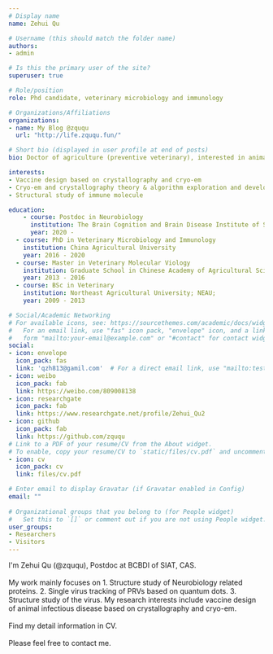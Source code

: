 ```yaml
---
# Display name
name: Zehui Qu 

# Username (this should match the folder name)
authors:
- admin

# Is this the primary user of the site?
superuser: true

# Role/position
role: Phd candidate, veterinary microbiology and immunology 

# Organizations/Affiliations
organizations:
- name: My Blog @zququ
  url: "http://life.zququ.fun/"

# Short bio (displayed in user profile at end of posts)
bio: Doctor of agriculture (preventive veterinary), interested in animal vaccine design through crystallography and cryo-em. For now, working as postdoc in BCBDI, SIAT of China Academy of Sciences.

interests:
- Vaccine design based on crystallography and cryo-em
- Cryo-em and crystallography theory & algorithm exploration and development 
- Structural study of immune molecule

education:
	- course: Postdoc in Neurobiology
	  institution: The Brain Cognition and Brain Disease Institute of Shenzhen Institutes of Advanced Technology, Chinese Academy of Sciences
	  year: 2020 -
  - course: PhD in Veterinary Microbiology and Immunology 
    institution: China Agricultural University 
    year: 2016 - 2020
  - course: Master in Veterinary Molecular Viology 
    institution: Graduate School in Chinese Academy of Agricultural Sciences
    year: 2013 - 2016
  - course: BSc in Veterinary 
    institution: Northeast Agricultural University; NEAU; 
    year: 2009 - 2013

# Social/Academic Networking
# For available icons, see: https://sourcethemes.com/academic/docs/widgets/#icons
#   For an email link, use "fas" icon pack, "envelope" icon, and a link in the
#   form "mailto:your-email@example.com" or "#contact" for contact widget.
social:
- icon: envelope
  icon_pack: fas
  link: 'qzh813@gamil.com'  # For a direct email link, use "mailto:test@example.org".
- icon: weibo 
  icon_pack: fab
  link: https://weibo.com/809008138
- icon: researchgate 
  icon_pack: fab 
  link: https://www.researchgate.net/profile/Zehui_Qu2
- icon: github
  icon_pack: fab
  link: https://github.com/zququ
# Link to a PDF of your resume/CV from the About widget.
# To enable, copy your resume/CV to `static/files/cv.pdf` and uncomment the lines below.  
- icon: cv
  icon_pack: cv
  link: files/cv.pdf

# Enter email to display Gravatar (if Gravatar enabled in Config)
email: ""
  
# Organizational groups that you belong to (for People widget)
#   Set this to `[]` or comment out if you are not using People widget.  
user_groups:
- Researchers
- Visitors
---
```


I'm Zehui Qu (@zququ), Postdoc at BCBDI of SIAT, CAS. <br><br>
My work mainly focuses on 1. Structure study of Neurobiology related proteins. 2. Single virus tracking of PRVs based on quantum dots. 3. Structure study of the virus.
My research interests include vaccine design of animal infectious disease based on crystallography and cryo-em. <br><br>
Find my detail information in CV. <br><br>
Please feel free to contact me. 

